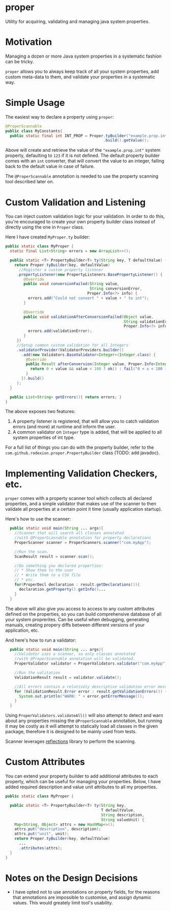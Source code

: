 proper
======

Utility for acquiring, validating and managing java system properties.

Motivation
==========

Managing a dozen or more Java system properties in a systematic fashion 
can be tricky. 

`proper` allows you to always keep track of all your system properties, 
add custom meta-data to them, and validate your properties in a systematic
way.

Simple Usage
============

The easiest way to declare a property using `proper`:

```java
@ProperScannable
public class MyConstants{
  public static final int INT_PROP = Proper.tyBuilder("example.prop.int", 123)
                                           .build().getValue();
```

Above will create and retrieve the value of the `"example.prop.int"` system 
property, defaulting to `123` if it is not defined. The default property 
builder comes with an `int` converter, that will convert the value to 
an integer, falling back to the default value in case of failure.

The `@ProperScannable` annotation is needed to use the property scanning
tool described later on.

Custom Validation and Listening
===============================

You can inject custom validation logic for your validation. In order to
do this, you're encouraged to create your own property builder class instead
of directly using the one in `Proper` class. 

Here I have created `MyProper.ty` builder:

```java
public static class MyProper {
  static final List<String> errors = new ArrayList<>();

  public static <T> PropertyBuilder<T> ty(String key, T defaultValue) {
    return Proper.tyBuilder(key, defaultValue)
      //Register a custom property listener
     .propertyListener(new PropertyListeners.BasePropertyListener() {
        @Override
        public void conversionFailed(String value, 
                                     String conversionError, 
                                    Proper.Info<?> info) {
          errors.add("Could not convert " + value + " to int");
        }

        @Override
        public void validationAfterConversionFailed(Object value, 
                                                    String validationError, 
                                                    Proper.Info<?> info) {
          errors.add(validationError);
        }
     })
     //Setup common custom validation for all Integers
     .validatorProvider(ValidatorProviders.builder()
       .add(new Validators.BaseValidator<Integer>(Integer.class) {
         @Override
         public Result afterConversion(Integer value, Proper.Info<Integer> info) {
           return 0 < value && value < 100 ? ok() : fail("0 < x < 100 is not satisfied");
         }
       }).build()
     );
  }

  public List<String> getErrors(){ return errors; }
}
```

The above exposes two features: 

1. A property listener is registered, that will allow you to catch 
   validation errors (and more) at runtime and inform the user.
2. A common validator on `Integer` type is added, that will be 
   applied to all system properties of int type.

For a full list of things you can do with the property builder, refer 
to the `com.github.rodexion.proper.PropertyBuilder` class (TODO: add javadoc).

Implementing Validation Checkers, etc.
======================================

`proper` comes with a property scanner tool which collects all declared 
properties, and a simple validator that makes use of the scanner to then
validate all properties at a certain point it time (usually application startup).

Here's how to use the scanner:

```java
  public static void main(String ... args){
    //Scanner that will search all classes annotated
    //with @ProperScannable annotation for property declarations
    ProperScanner scanner = ProperScanners.scanner("com.myApp");

    //Run the scan.
    ScanResult result = scanner.scan();

    //Do something you declared properties:
    // * Show them to the user
    // * Write them to a CSV file
    // * etc.
    for(ProperDecl declaration : result.getDeclarations()){
      declaration.getProperty().getInfo()...
    }
  }
```

The above will also give you access to access to any custom attributes
defined on the properties, so you can build comprehensive database of all
your system proprerites. Can be useful when debugging, generating manuals,
creating propery diffs between different versions of your application, etc.

And here's how to run a validator:


```java
  public static void main(String ... args){
    //Validator uses a scanner, so only classes annotated
    //with @ProperScannable annotation will be validated.
    ProperValidator validator = ProperValidators.validator("com.myApp");

    //Run the valitation
    ValidationResult result = validator.validate();

    //All errors contain a relatively descriptive validation error message
    for (ValidationResult.Error error : result.getValidationErrors()) {
      System.out.println("WARN: " + error.getErrorMessage());
    }
  }
```

Using `ProperValidators.validateAll()` will also attempt to detect and
warn about any properties missing the `@ProperScannable` annotation, but
running it may be costly as it will attempt to statically load all classes
in the given package, therefore it is designed to be mainly used from tests.

Scanner leverages [reflections](http://code.google.com/p/reflections/ "Reflections") library to perform the scanning.

Custom Attributes
=================

You can extend your property builder to add additional attributes 
to each property, which can be useful for managing your properties. 
Below, I have added required description and value unit attributes 
to all my properties.

```java
public static class MyProper {    

  public static <T> PropertyBuilder<T> ty(String key, 
                                          T defaultValue,
                                          String description,
                                          String valueUnit) {
    Map<String, Object> attrs = new HashMap<>();
    attrs.put("description", description);
    attrs.put("unit", unit);
    return Proper.tyBuilder(key, defaultValue)
      ...
      .attributes(attrs);
  }
}
```


Notes on the Design Decisions
=============================

* I have opted not to use annotations on property fields, for the reasons that annotations are impossible
  to customise, and assign dynamic values. This would greately limit tool's usability.
